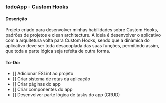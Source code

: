 ### todoApp - Custom Hooks

#### Descrição
Projeto criado para desenvolver minhas habilidades sobre Custom Hooks, padrões de projetos e clean architecture. A ideia é desenvolver o aplicativo com a arquitetura volta para Custom Hooks, sendo que a dinâmica do aplicativo deve ser toda desacoplada das suas funções, permitindo assim, que toda a parte lógica seja refeita de outra forma. 


#### To-Do:
- [] Adicionar ESLint ao projeto
- [] Criar sistema de rotas da aplicação
- [] Criar páginas do app
- [] Criar componentes do app
- [] Desenvolver parte lógica de tasks do app (CRUD)

